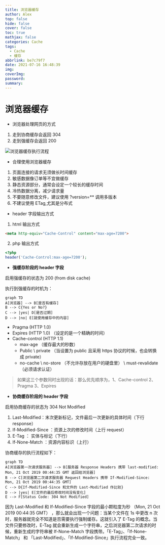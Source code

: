 ```yaml
---
title: 浏览器缓存
author: Alex
top: false
hide: false
cover: false
toc: true
mathjax: false
categories: Cache
tags:
  - Cache
  - 缓存
abbrlink: be7c79f7
date: 2021-07-16 16:48:39
img:
coverImg:
password:
summary:
---
```


# 浏览器缓存

- 浏览器处理网页的方式
1. 走到协商缓存会返回 304
2. 走到强缓存会返回 200

![浏览器缓存执行流程](https://upload-images.jianshu.io/upload_images/14623749-f123261940f40366.png?imageMogr2/auto-orient/strip%7CimageView2/2/w/1240)

- 合理使用浏览器缓存
1. 页面连接的请求无须做长时间缓存
2. 敏感数据像订单等不宜做缓存
3. 静态资源部分，通常会设定一个较长的缓存时间
4. 冷热数据分离，减少请求量
5. 不要随意修改文件，建议使用 ?version=** 调用多版本
6. 不建议使用 ETag,尤其是分布式

- header 字段输出方式
1. html 输出方式

```html
<meta http-equiv="Cache-Control" content="max-age=7200">
```

2. php 输出方式

```php
<?php
header('Cache-Control:max-age=7200');
```

- **强缓存阶段的 header 字段**

启用强缓存的状态为 200 (from disk cache)

执行到强缓存的时机为：

```
graph TD
A[浏览器] --> B[是否有缓存]
B --> C{Yes or No?}
C --> |yes| D[是否过期]
D --> |no| E[就使用缓存中的内容]
```

+ Pragma (HTTP 1.0)
+ Expires (HTTP 1.0)  （设定的是一个精确的时间）
+ Cache-control (HTTP 1.1)
    - max-age （缓存最大的秒数）
    - Public \ private （当设置为 public 且采用 https 协议的时候，也会转换成 private）
    - no-cache \ no-store （不允许存放在用户的硬盘里） \ must-revalidate （必须请求认证）

> 如果这三个参数同时出现的话：那么优先顺序为，1、Cache-control 2、Pragma 3、Expires


- **协商缓存阶段的 header 字段**

启用协商缓存的状态为 304 Not Modified

1. Last-Modified：末次更新标记，文件最后一次更新的具体时间（下行 response）
2. If-Modified-Since ：资源上次的修改时间（上行 request）
3. E-Tag ： 实体与标记（下行）
4. If-None-Match ：资源内容标识（上行）


协商缓存的执行流程如下：

```
graph TD
A[浏览器第一次请求服务器] --> B[服务器 Response Headers 携带 last-modified: Mon, 21 Oct 2019 00:44:35 GMT 返回给浏览器]
B --> C[浏览器第二次请求服务器 Request Headers 携带 If-Modified-Since: Mon, 21 Oct 2019 00:44:35 GMT]
C --> D{If-Modified-Since 和文件的 Last-Modified 作比较}
D --> |yes| E[文件的最后修改时间没有变化]
E --> F[Status Code: 304 Not Modified]
```

因为 Last-Modified 和  If-Modified-Since 字段的最小颗粒度为秒 （Mon, 21 Oct 2019 00:44:35 GMT） ，那么就会出现一个问题：当某个文件在 1s 中更改 n 次时，服务器就完全不知道是否需要执行强制缓存。这就引入了 E-Tag 的概念。当文件只要修改时，E-Tag 就会重新生成一个字符串，之后浏览器第二次请求的时候，重新生成的字符串被 If-None-Match 字段携带。「E-Tag」、「If-None-Match」 和 「Last-Modified」、「If-Modified-Since」执行流程完全一致。
